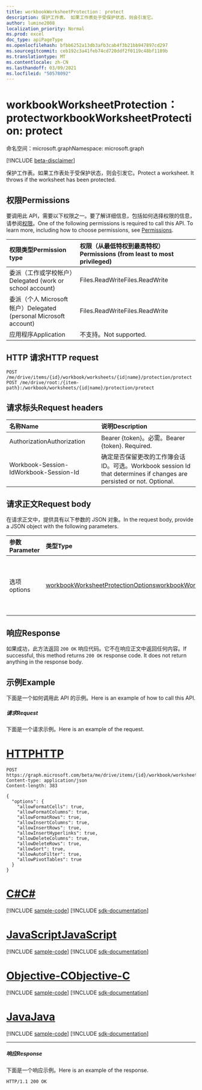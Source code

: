 ```yaml
---
title: workbookWorksheetProtection： protect
description: 保护工作表。 如果工作表处于受保护状态，则会引发它。
author: lumine2008
localization_priority: Normal
ms.prod: excel
doc_type: apiPageType
ms.openlocfilehash: bfbb6252a13db3afb3cab4f3b21bb947897cd297
ms.sourcegitcommit: ceb192c3a41feb74cd720ddf2f0119c48bf1189b
ms.translationtype: MT
ms.contentlocale: zh-CN
ms.lasthandoff: 03/09/2021
ms.locfileid: "50578092"
---
```

# <a name="workbookworksheetprotection-protect"></a><span data-ttu-id="f863b-104">workbookWorksheetProtection： protect</span><span class="sxs-lookup"><span data-stu-id="f863b-104">workbookWorksheetProtection: protect</span></span>

<span data-ttu-id="f863b-105">命名空间：microsoft.graph</span><span class="sxs-lookup"><span data-stu-id="f863b-105">Namespace: microsoft.graph</span></span>

[!INCLUDE [beta-disclaimer](../../includes/beta-disclaimer.md)]

<span data-ttu-id="f863b-p102">保护工作表。如果工作表处于受保护状态，则会引发它。</span><span class="sxs-lookup"><span data-stu-id="f863b-p102">Protect a worksheet. It throws if the worksheet has been protected.</span></span>
## <a name="permissions"></a><span data-ttu-id="f863b-108">权限</span><span class="sxs-lookup"><span data-stu-id="f863b-108">Permissions</span></span>
<span data-ttu-id="f863b-p103">要调用此 API，需要以下权限之一。要了解详细信息，包括如何选择权限的信息，请参阅[权限](/graph/permissions-reference)。</span><span class="sxs-lookup"><span data-stu-id="f863b-p103">One of the following permissions is required to call this API. To learn more, including how to choose permissions, see [Permissions](/graph/permissions-reference).</span></span>

|<span data-ttu-id="f863b-111">权限类型</span><span class="sxs-lookup"><span data-stu-id="f863b-111">Permission type</span></span>      | <span data-ttu-id="f863b-112">权限（从最低特权到最高特权）</span><span class="sxs-lookup"><span data-stu-id="f863b-112">Permissions (from least to most privileged)</span></span>              |
|:--------------------|:---------------------------------------------------------|
|<span data-ttu-id="f863b-113">委派（工作或学校帐户）</span><span class="sxs-lookup"><span data-stu-id="f863b-113">Delegated (work or school account)</span></span> | <span data-ttu-id="f863b-114">Files.ReadWrite</span><span class="sxs-lookup"><span data-stu-id="f863b-114">Files.ReadWrite</span></span>    |
|<span data-ttu-id="f863b-115">委派（个人 Microsoft 帐户）</span><span class="sxs-lookup"><span data-stu-id="f863b-115">Delegated (personal Microsoft account)</span></span> | <span data-ttu-id="f863b-116">Files.ReadWrite</span><span class="sxs-lookup"><span data-stu-id="f863b-116">Files.ReadWrite</span></span>    |
|<span data-ttu-id="f863b-117">应用程序</span><span class="sxs-lookup"><span data-stu-id="f863b-117">Application</span></span> | <span data-ttu-id="f863b-118">不支持。</span><span class="sxs-lookup"><span data-stu-id="f863b-118">Not supported.</span></span> |

## <a name="http-request"></a><span data-ttu-id="f863b-119">HTTP 请求</span><span class="sxs-lookup"><span data-stu-id="f863b-119">HTTP request</span></span>
<!-- { "blockType": "ignored" } -->
```http
POST /me/drive/items/{id}/workbook/worksheets/{id|name}/protection/protect
POST /me/drive/root:/{item-path}:/workbook/worksheets/{id|name}/protection/protect

```
## <a name="request-headers"></a><span data-ttu-id="f863b-120">请求标头</span><span class="sxs-lookup"><span data-stu-id="f863b-120">Request headers</span></span>
| <span data-ttu-id="f863b-121">名称</span><span class="sxs-lookup"><span data-stu-id="f863b-121">Name</span></span>       | <span data-ttu-id="f863b-122">说明</span><span class="sxs-lookup"><span data-stu-id="f863b-122">Description</span></span>|
|:---------------|:----------|
| <span data-ttu-id="f863b-123">Authorization</span><span class="sxs-lookup"><span data-stu-id="f863b-123">Authorization</span></span>  | <span data-ttu-id="f863b-p104">Bearer {token}。必需。</span><span class="sxs-lookup"><span data-stu-id="f863b-p104">Bearer {token}. Required.</span></span> |
| <span data-ttu-id="f863b-126">Workbook-Session-Id</span><span class="sxs-lookup"><span data-stu-id="f863b-126">Workbook-Session-Id</span></span>  | <span data-ttu-id="f863b-p105">确定是否保留更改的工作簿会话 ID。可选。</span><span class="sxs-lookup"><span data-stu-id="f863b-p105">Workbook session Id that determines if changes are persisted or not. Optional.</span></span>|

## <a name="request-body"></a><span data-ttu-id="f863b-129">请求正文</span><span class="sxs-lookup"><span data-stu-id="f863b-129">Request body</span></span>
<span data-ttu-id="f863b-130">在请求正文中，提供具有以下参数的 JSON 对象。</span><span class="sxs-lookup"><span data-stu-id="f863b-130">In the request body, provide a JSON object with the following parameters.</span></span>

| <span data-ttu-id="f863b-131">参数</span><span class="sxs-lookup"><span data-stu-id="f863b-131">Parameter</span></span>    | <span data-ttu-id="f863b-132">类型</span><span class="sxs-lookup"><span data-stu-id="f863b-132">Type</span></span>   |<span data-ttu-id="f863b-133">说明</span><span class="sxs-lookup"><span data-stu-id="f863b-133">Description</span></span>|
|:---------------|:--------|:----------|
|<span data-ttu-id="f863b-134">选项</span><span class="sxs-lookup"><span data-stu-id="f863b-134">options</span></span>|[<span data-ttu-id="f863b-135">workbookWorksheetProtectionOptions</span><span class="sxs-lookup"><span data-stu-id="f863b-135">workbookWorksheetProtectionOptions</span></span>](../resources/workbookworksheetprotectionoptions.md)|<span data-ttu-id="f863b-p106">可选。工作表保护选项。</span><span class="sxs-lookup"><span data-stu-id="f863b-p106">Optional. sheet protection options.</span></span>|

## <a name="response"></a><span data-ttu-id="f863b-138">响应</span><span class="sxs-lookup"><span data-stu-id="f863b-138">Response</span></span>

<span data-ttu-id="f863b-p107">如果成功，此方法返回 `200 OK` 响应代码。它不在响应正文中返回任何内容。</span><span class="sxs-lookup"><span data-stu-id="f863b-p107">If successful, this method returns `200 OK` response code. It does not return anything in the response body.</span></span>

## <a name="example"></a><span data-ttu-id="f863b-141">示例</span><span class="sxs-lookup"><span data-stu-id="f863b-141">Example</span></span>
<span data-ttu-id="f863b-142">下面是一个如何调用此 API 的示例。</span><span class="sxs-lookup"><span data-stu-id="f863b-142">Here is an example of how to call this API.</span></span>
##### <a name="request"></a><span data-ttu-id="f863b-143">请求</span><span class="sxs-lookup"><span data-stu-id="f863b-143">Request</span></span>
<span data-ttu-id="f863b-144">下面是一个请求示例。</span><span class="sxs-lookup"><span data-stu-id="f863b-144">Here is an example of the request.</span></span>

# <a name="http"></a>[<span data-ttu-id="f863b-145">HTTP</span><span class="sxs-lookup"><span data-stu-id="f863b-145">HTTP</span></span>](#tab/http)
<!-- {
  "blockType": "request",
  "name": "workbookworksheetprotection_protect"
}-->
```http
POST https://graph.microsoft.com/beta/me/drive/items/{id}/workbook/worksheets/{id|name}/protection/protect
Content-type: application/json
Content-length: 383

{
  "options": {
    "allowFormatCells": true,
    "allowFormatColumns": true,
    "allowFormatRows": true,
    "allowInsertColumns": true,
    "allowInsertRows": true,
    "allowInsertHyperlinks": true,
    "allowDeleteColumns": true,
    "allowDeleteRows": true,
    "allowSort": true,
    "allowAutoFilter": true,
    "allowPivotTables": true
  }
}
```
# <a name="c"></a>[<span data-ttu-id="f863b-146">C#</span><span class="sxs-lookup"><span data-stu-id="f863b-146">C#</span></span>](#tab/csharp)
[!INCLUDE [sample-code](../includes/snippets/csharp/workbookworksheetprotection-protect-csharp-snippets.md)]
[!INCLUDE [sdk-documentation](../includes/snippets/snippets-sdk-documentation-link.md)]

# <a name="javascript"></a>[<span data-ttu-id="f863b-147">JavaScript</span><span class="sxs-lookup"><span data-stu-id="f863b-147">JavaScript</span></span>](#tab/javascript)
[!INCLUDE [sample-code](../includes/snippets/javascript/workbookworksheetprotection-protect-javascript-snippets.md)]
[!INCLUDE [sdk-documentation](../includes/snippets/snippets-sdk-documentation-link.md)]

# <a name="objective-c"></a>[<span data-ttu-id="f863b-148">Objective-C</span><span class="sxs-lookup"><span data-stu-id="f863b-148">Objective-C</span></span>](#tab/objc)
[!INCLUDE [sample-code](../includes/snippets/objc/workbookworksheetprotection-protect-objc-snippets.md)]
[!INCLUDE [sdk-documentation](../includes/snippets/snippets-sdk-documentation-link.md)]

# <a name="java"></a>[<span data-ttu-id="f863b-149">Java</span><span class="sxs-lookup"><span data-stu-id="f863b-149">Java</span></span>](#tab/java)
[!INCLUDE [sample-code](../includes/snippets/java/workbookworksheetprotection-protect-java-snippets.md)]
[!INCLUDE [sdk-documentation](../includes/snippets/snippets-sdk-documentation-link.md)]

---


##### <a name="response"></a><span data-ttu-id="f863b-150">响应</span><span class="sxs-lookup"><span data-stu-id="f863b-150">Response</span></span>
<span data-ttu-id="f863b-151">下面是一个响应示例。</span><span class="sxs-lookup"><span data-stu-id="f863b-151">Here is an example of the response.</span></span> 
<!-- {
  "blockType": "response",
  "truncated": true,
  "@odata.type": "microsoft.graph.none"
} -->
```http
HTTP/1.1 200 OK
```

<!-- uuid: 8fcb5dbc-d5aa-4681-8e31-b001d5168d79
2015-10-25 14:57:30 UTC -->
<!--
{
  "type": "#page.annotation",
  "description": "workbookWorksheetProtection: protect",
  "keywords": "",
  "section": "documentation",
  "tocPath": "",
  "suppressions": [
  ]
}
-->


